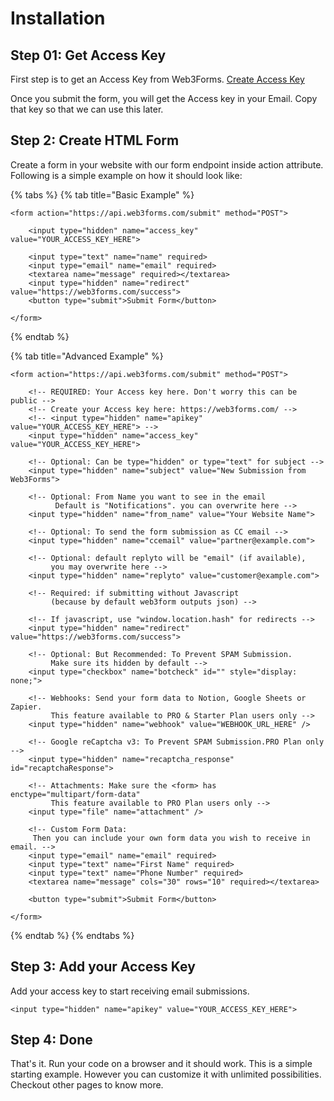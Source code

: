 # Installation

## Step 01: Get Access Key

First step is to get an Access Key from Web3Forms. [Create Access Key](https://web3forms.com/#start)

Once you submit the form, you will get the Access key in your Email. Copy that key so that we can use this later.

## Step 2: Create HTML Form

Create a form in your website with our form endpoint inside action attribute. Following is a simple example on how it should look like:

{% tabs %}
{% tab title="Basic Example" %}
```markup
<form action="https://api.web3forms.com/submit" method="POST">

    <input type="hidden" name="access_key" value="YOUR_ACCESS_KEY_HERE">

    <input type="text" name="name" required>
    <input type="email" name="email" required>
    <textarea name="message" required></textarea>
    <input type="hidden" name="redirect" value="https://web3forms.com/success">
    <button type="submit">Submit Form</button>

</form>
```
{% endtab %}

{% tab title="Advanced Example" %}
```markup
<form action="https://api.web3forms.com/submit" method="POST">

    <!-- REQUIRED: Your Access key here. Don't worry this can be public -->
    <!-- Create your Access key here: https://web3forms.com/ -->
    <!-- <input type="hidden" name="apikey" value="YOUR_ACCESS_KEY_HERE"> -->
    <input type="hidden" name="access_key" value="YOUR_ACCESS_KEY_HERE">

    <!-- Optional: Can be type="hidden" or type="text" for subject -->
    <input type="hidden" name="subject" value="New Submission from Web3Forms">
  
    <!-- Optional: From Name you want to see in the email
          Default is "Notifications". you can overwrite here -->
    <input type="hidden" name="from_name" value="Your Website Name">
  
    <!-- Optional: To send the form submission as CC email -->
    <input type="hidden" name="ccemail" value="partner@example.com">

    <!-- Optional: default replyto will be "email" (if available), 
         you may overwrite here -->
    <input type="hidden" name="replyto" value="customer@example.com">

    <!-- Required: if submitting without Javascript 
         (because by default web3form outputs json) -->

    <!-- If javascript, use "window.location.hash" for redirects -->
    <input type="hidden" name="redirect" value="https://web3forms.com/success">

    <!-- Optional: But Recommended: To Prevent SPAM Submission. 
         Make sure its hidden by default -->
    <input type="checkbox" name="botcheck" id="" style="display: none;">
    
    <!-- Webhooks: Send your form data to Notion, Google Sheets or Zapier.
         This feature available to PRO & Starter Plan users only -->
    <input type="hidden" name="webhook" value="WEBHOOK_URL_HERE" />

    <!-- Google reCaptcha v3: To Prevent SPAM Submission.PRO Plan only -->
    <input type="hidden" name="recaptcha_response" id="recaptchaResponse">
    
    <!-- Attachments: Make sure the <form> has enctype="multipart/form-data"
         This feature available to PRO Plan users only -->
    <input type="file" name="attachment" />

    <!-- Custom Form Data: 
     Then you can include your own form data you wish to receive in email. -->
    <input type="email" name="email" required>
    <input type="text" name="First Name" required>
    <input type="text" name="Phone Number" required>
    <textarea name="message" cols="30" rows="10" required></textarea>

    <button type="submit">Submit Form</button>

</form>
```
{% endtab %}
{% endtabs %}

## Step 3: Add your Access Key

Add your access key to start receiving email submissions.

```markup
<input type="hidden" name="apikey" value="YOUR_ACCESS_KEY_HERE">
```

## Step 4: Done

That's it. Run your code on a browser and it should work. This is a simple starting example. However you can customize it with unlimited possibilities. Checkout other pages to know more.
